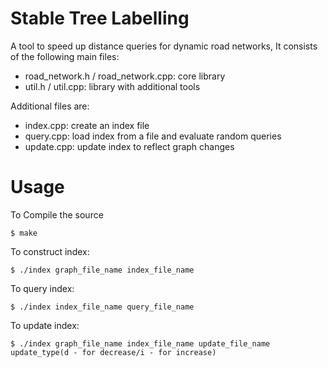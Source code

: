 # Stable Tree Labelling

A tool to speed up distance queries for dynamic road networks, 
It consists of the following main files:

* road_network.h / road_network.cpp: core library
* util.h / util.cpp: library with additional tools

Additional files are:

* index.cpp: create an index file
* query.cpp: load index from a file and evaluate random queries
* update.cpp: update index to reflect graph changes

# Usage

To Compile the source

    $ make

To construct index:

    $ ./index graph_file_name index_file_name

To query index:

    $ ./index index_file_name query_file_name

To update index:

    $ ./index graph_file_name index_file_name update_file_name update_type(d - for decrease/i - for increase)
